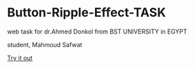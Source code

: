 # Button-Ripple-Effect-TASK
web task for dr.Ahmed Donkol from BST UNIVERSITY in EGYPT



student,
Mahmoud Safwat

<a href="file:///C:/Users/safwa/OneDrive/Desktop/button%20ripple%20effect%202/index.html">Try it out</a>
